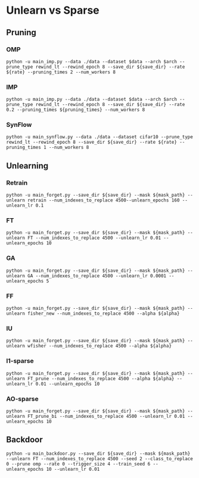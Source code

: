 # Unlearn vs Sparse

## Pruning

### OMP

```python -u main_imp.py --data ./data --dataset $data --arch $arch --prune_type rewind_lt --rewind_epoch 8 --save_dir ${save_dir} --rate ${rate} --pruning_times 2 --num_workers 8```

### IMP

```python -u main_imp.py --data ./data --dataset $data --arch $arch --prune_type rewind_lt --rewind_epoch 8 --save_dir ${save_dir} --rate 0.2 --pruning_times ${pruning_times} --num_workers 8```

### SynFlow

```python -u main_synflow.py --data ./data --dataset cifar10 --prune_type rewind_lt --rewind_epoch 8 --save_dir ${save_dir} --rate ${rate} --pruning_times 1 --num_workers 8```

## Unlearning

### Retrain

```python -u main_forget.py --save_dir ${save_dir} --mask ${mask_path} --unlearn retrain --num_indexes_to_replace 4500--unlearn_epochs 160 --unlearn_lr 0.1```

### FT

```python -u main_forget.py --save_dir ${save_dir} --mask ${mask_path} --unlearn FT --num_indexes_to_replace 4500 --unlearn_lr 0.01 --unlearn_epochs 10```

### GA

```python -u main_forget.py --save_dir ${save_dir} --mask ${mask_path} --unlearn GA --num_indexes_to_replace 4500 --unlearn_lr 0.0001 --unlearn_epochs 5```

### FF

```python -u main_forget.py --save_dir ${save_dir} --mask ${mask_path} --unlearn fisher_new --num_indexes_to_replace 4500 --alpha ${alpha}```

### IU

```python -u main_forget.py --save_dir ${save_dir} --mask ${mask_path} --unlearn wfisher --num_indexes_to_replace 4500 --alpha ${alpha}```

### l1-sparse

```python -u main_forget.py --save_dir ${save_dir} --mask ${mask_path} --unlearn FT_prune --num_indexes_to_replace 4500 --alpha ${alpha} --unlearn_lr 0.01 --unlearn_epochs 10```

### AO-sparse

```python -u main_forget.py --save_dir ${save_dir} --mask ${mask_path} --unlearn FT_prune_bi --num_indexes_to_replace 4500 --unlearn_lr 0.01 --unlearn_epochs 10```

## Backdoor

```python -u main_backdoor.py --save_dir ${save_dir} --mask ${mask_path} --unlearn FT --num_indexes_to_replace 4500 --seed 2 --class_to_replace 0 --prune omp --rate 0 --trigger_size 4 --train_seed 6 --unlearn_epochs 10 --unlearn_lr 0.01```